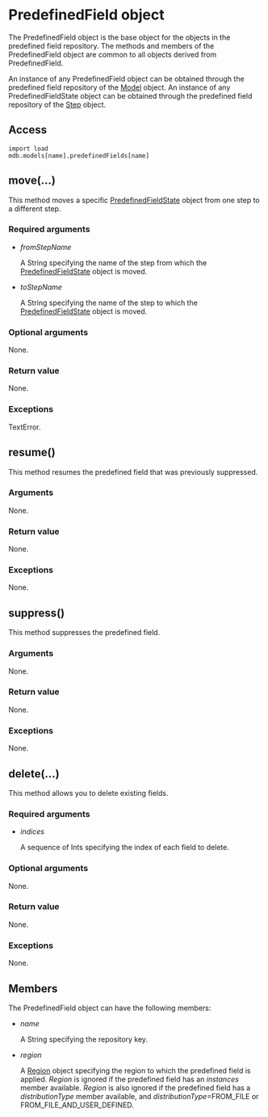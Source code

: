 # PredefinedField object

The PredefinedField object is the base object for the objects in the predefined field repository. The methods and members of the PredefinedField object are common to all objects derived from PredefinedField.

An instance of any PredefinedField object can be obtained through the predefined field repository of the [Model](https://help.3ds.com/2022/english/DSSIMULIA_Established/SIMACAEKERRefMap/simaker-c-modelpyc.htm?ContextScope=all) object. An instance of any PredefinedFieldState object can be obtained through the predefined field repository of the [Step](https://help.3ds.com/2022/english/DSSIMULIA_Established/SIMACAEKERRefMap/simaker-c-steppyc.htm?ContextScope=all) object.

## Access

```
import load
mdb.models[name].predefinedFields[name]
```

## move(...)



This method moves a specific [PredefinedFieldState](https://help.3ds.com/2022/english/DSSIMULIA_Established/SIMACAEKERRefMap/simaker-c-predefinedfieldstatepyc.htm?ContextScope=all) object from one step to a different step.



### Required arguments

- *fromStepName*

  A String specifying the name of the step from which the [PredefinedFieldState](https://help.3ds.com/2022/english/DSSIMULIA_Established/SIMACAEKERRefMap/simaker-c-predefinedfieldstatepyc.htm?ContextScope=all) object is moved.

- *toStepName*

  A String specifying the name of the step to which the [PredefinedFieldState](https://help.3ds.com/2022/english/DSSIMULIA_Established/SIMACAEKERRefMap/simaker-c-predefinedfieldstatepyc.htm?ContextScope=all) object is moved.

### Optional arguments

None.

### Return value

None.

### Exceptions

TextError.



## resume()



This method resumes the predefined field that was previously suppressed.



### Arguments

None.

### Return value

None.

### Exceptions

None.



## suppress()



This method suppresses the predefined field.



### Arguments

None.

### Return value

None.

### Exceptions

None.



## delete(...)



This method allows you to delete existing fields.



### Required arguments

- *indices*

  A sequence of Ints specifying the index of each field to delete.

### Optional arguments

None.

### Return value

None.

### Exceptions

None.



## Members

The PredefinedField object can have the following members:

- *name*

  A String specifying the repository key.

- *region*

  A [Region](https://help.3ds.com/2022/english/DSSIMULIA_Established/SIMACAEKERRefMap/simaker-c-regionpyc.htm?ContextScope=all) object specifying the region to which the predefined field is applied. *Region* is ignored if the predefined field has an *instances* member available. *Region* is also ignored if the predefined field has a *distributionType* member available, and *distributionType*=FROM_FILE or FROM_FILE_AND_USER_DEFINED.